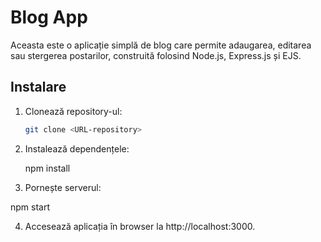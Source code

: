 # Blog App

Aceasta este o aplicație simplă de blog care permite adaugarea, editarea sau stergerea postarilor, construită folosind Node.js, Express.js și EJS.

## Instalare

1. Clonează repository-ul:

   ```bash
   git clone <URL-repository>

2. Instalează dependențele:

   npm install 

3. Pornește serverul:

  npm start

4. Accesează aplicația în browser la http://localhost:3000.
